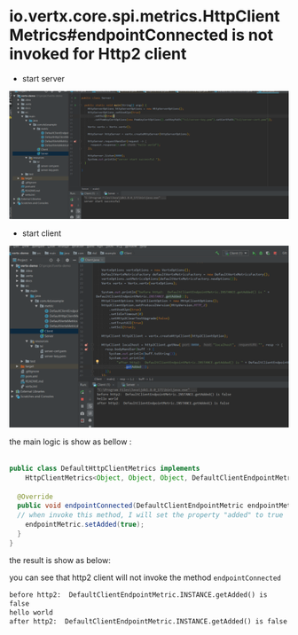 # io.vertx.core.spi.metrics.HttpClientMetrics#endpointConnected is not invoked for Http2 client

* start server

![](docs/start-server-h2.PNG)

* start client 

![](docs/start-client-h2.PNG)


the main logic is show as bellow :

```java

public class DefaultHttpClientMetrics implements
    HttpClientMetrics<Object, Object, Object, DefaultClientEndpointMetric, Object> {
  
  @Override
  public void endpointConnected(DefaultClientEndpointMetric endpointMetric, Object socketMetric) {
  // when invoke this method, I will set the property "added" to true
    endpointMetric.setAdded(true);
  }
}  
```

the result is show as below:

you can see that http2 client will not invoke the method `endpointConnected` 

```
before http2:  DefaultClientEndpointMetric.INSTANCE.getAdded() is false
hello world
after http2:  DefaultClientEndpointMetric.INSTANCE.getAdded() is false

```
